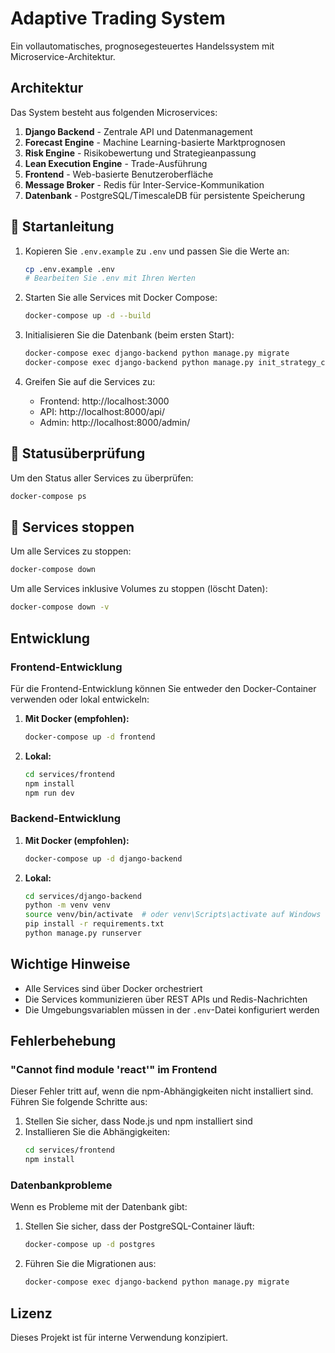 # Adaptive Trading System

Ein vollautomatisches, prognosegesteuertes Handelssystem mit Microservice-Architektur.

## Architektur

Das System besteht aus folgenden Microservices:

1. **Django Backend** - Zentrale API und Datenmanagement
2. **Forecast Engine** - Machine Learning-basierte Marktprognosen
3. **Risk Engine** - Risikobewertung und Strategieanpassung
4. **Lean Execution Engine** - Trade-Ausführung
5. **Frontend** - Web-basierte Benutzeroberfläche
6. **Message Broker** - Redis für Inter-Service-Kommunikation
7. **Datenbank** - PostgreSQL/TimescaleDB für persistente Speicherung

## 🚀 Startanleitung

1. Kopieren Sie `.env.example` zu `.env` und passen Sie die Werte an:
   ```bash
   cp .env.example .env
   # Bearbeiten Sie .env mit Ihren Werten
   ```

2. Starten Sie alle Services mit Docker Compose:
   ```bash
   docker-compose up -d --build
   ```

3. Initialisieren Sie die Datenbank (beim ersten Start):
   ```bash
   docker-compose exec django-backend python manage.py migrate
   docker-compose exec django-backend python manage.py init_strategy_config
   ```

4. Greifen Sie auf die Services zu:
   - Frontend: http://localhost:3000
   - API: http://localhost:8000/api/
   - Admin: http://localhost:8000/admin/

## 🧪 Statusüberprüfung

Um den Status aller Services zu überprüfen:
```bash
docker-compose ps
```

## 🛑 Services stoppen

Um alle Services zu stoppen:
```bash
docker-compose down
```

Um alle Services inklusive Volumes zu stoppen (löscht Daten):
```bash
docker-compose down -v
```

## Entwicklung

### Frontend-Entwicklung

Für die Frontend-Entwicklung können Sie entweder den Docker-Container verwenden oder lokal entwickeln:

1. **Mit Docker (empfohlen):**
   ```bash
   docker-compose up -d frontend
   ```

2. **Lokal:**
   ```bash
   cd services/frontend
   npm install
   npm run dev
   ```

### Backend-Entwicklung

1. **Mit Docker (empfohlen):**
   ```bash
   docker-compose up -d django-backend
   ```

2. **Lokal:**
   ```bash
   cd services/django-backend
   python -m venv venv
   source venv/bin/activate  # oder venv\Scripts\activate auf Windows
   pip install -r requirements.txt
   python manage.py runserver
   ```

## Wichtige Hinweise

- Alle Services sind über Docker orchestriert
- Die Services kommunizieren über REST APIs und Redis-Nachrichten
- Die Umgebungsvariablen müssen in der `.env`-Datei konfiguriert werden

## Fehlerbehebung

### "Cannot find module 'react'" im Frontend

Dieser Fehler tritt auf, wenn die npm-Abhängigkeiten nicht installiert sind. Führen Sie folgende Schritte aus:

1. Stellen Sie sicher, dass Node.js und npm installiert sind
2. Installieren Sie die Abhängigkeiten:
   ```bash
   cd services/frontend
   npm install
   ```

### Datenbankprobleme

Wenn es Probleme mit der Datenbank gibt:

1. Stellen Sie sicher, dass der PostgreSQL-Container läuft:
   ```bash
   docker-compose up -d postgres
   ```
2. Führen Sie die Migrationen aus:
   ```bash
   docker-compose exec django-backend python manage.py migrate
   ```

## Lizenz

Dieses Projekt ist für interne Verwendung konzipiert.
